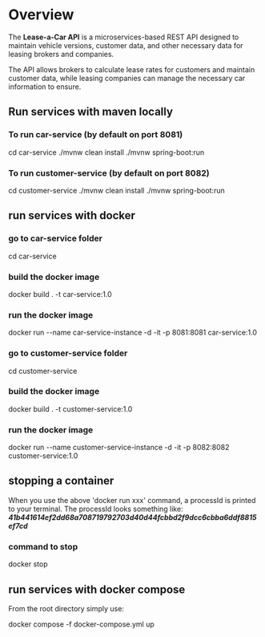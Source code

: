# Overview
The **Lease-a-Car API** is a microservices-based REST API designed to maintain vehicle versions, customer data, and other necessary data for leasing brokers and companies. 

The API allows brokers to calculate lease rates for customers and maintain customer data, while leasing companies can manage the necessary car information to ensure.

## Run services with maven locally

### To run car-service (by default on port 8081)
cd car-service
./mvnw clean install
./mvnw spring-boot:run

### To run customer-service (by default on port 8082)
cd customer-service
./mvnw clean install
./mvnw spring-boot:run

## run services with docker

### go to car-service folder
cd car-service
### build the docker image
docker build . -t car-service:1.0
### run the docker image
docker run --name car-service-instance -d -it -p 8081:8081 car-service:1.0

### go to customer-service folder
cd customer-service
### build the docker image
docker build . -t customer-service:1.0
### run the docker image
docker run --name customer-service-instance -d -it -p 8082:8082 customer-service:1.0

## stopping a container
When you use the above 'docker run xxx' command, a processId is printed to your terminal. The processId looks something like: ***41b441614ef2dd68a708719792703d40d44fcbbd2f9dcc6cbba6ddf8815ef7cd***
### command to stop
docker stop <TheProcessId>

## run services with docker compose
From the root directory simply use:

docker compose -f docker-compose.yml up


